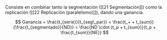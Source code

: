 Consiste en combinar tanto la segmentación ([[21 Segmentación]]) como la replicación ([[22 Replicación (paralelismo)]]), dando una ganancia.

$$ Ganancia = \frac{t_{serie}}{t_{seg\_par}} = \frac{t_+ + t_{sum}}{\frac{t_{segmentado}}{ND}} = \frac{ND \cdot (t_p + t_{sum})}{t_p + \frac{t_{sum}}{NE}} $$